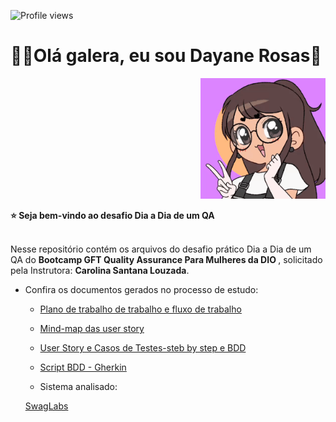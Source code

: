 ![Profile views](https://gpvc.arturio.dev/dayane-rosas)

<div>
  <h1 align="left">
  👋🏼Olá galera, eu sou Dayane Rosas🥰
  </h1>
  
  <p align="right">
    <a href="https://github.com/dayane-rosas/java-anatomia-classes/blob/main/ezgif.com-gif-maker.gif"> </a>
    <img src="ezgif.com-gif-maker.gif" width="200">
    
<div align='left'>
  <b> ⭐️ Seja bem-vindo ao desafio Dia a Dia de um QA </b>
</div> </br>

  <p align="left">
    Nesse repositório contém os arquivos do desafio prático Dia a Dia de um QA do <b>Bootcamp GFT Quality Assurance Para Mulheres da DIO </b>, solicitado pela Instrutora: <b>Carolina Santana Louzada</b>.</p>
    
- Confira os documentos gerados no processo de estudo: 
  - <a href='https://lattes.cnpq.br/1373785563610025'>Plano de trabalho de trabalho e fluxo de trabalho</a>
  - <a href='https://lattes.cnpq.br/1373785563610025'>Mind-map das user story </a>
  - <a href='https://lattes.cnpq.br/1373785563610025'>User Story e Casos de Testes-steb by step e BDD</a>
  - <a href='https://lattes.cnpq.br/1373785563610025'>Script BDD - Gherkin</a>
  
  - Sistema analisado:
  <p align="left">
    <a href="https://www.saucedemo.com/"> SwagLabs</a>
  
